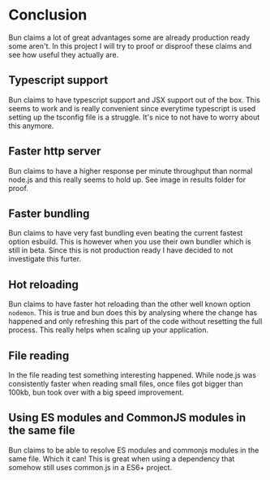 # Conclusion

Bun claims a lot of great advantages some are already production ready some aren't. In this project I will try to proof or disproof these claims and see how useful they actually are.

## Typescript support

Bun claims to have typescript support and JSX support out of the box.
This seems to work and is really convenient since everytime typescript is used setting up the tsconfig file is a struggle. It's nice to not have to worry about this anymore.

## Faster http server

Bun claims to have a higher response per minute throughput than normal node.js and this really seems to hold up. See image in results folder for proof.

## Faster bundling

Bun claims to have very fast bundling even beating the current fastest option esbuild.
This is however when you use their own bundler which is still in beta. Since this is not production ready I have decided to not investigate this furter.

## Hot reloading

Bun claims to have faster hot reloading than the other well known option `nodemon`.
This is true and bun does this by analysing where the change has happened and only refreshing this part of the code without resetting the full process. This really helps when scaling up your application.

## File reading

In the file reading test something interesting happened. While node.js was consistently faster when reading small files, once files got bigger than 100kb, bun took over with a big speed improvement.

## Using ES modules and CommonJS modules in the same file

Bun claims to be able to resolve ES modules and commonjs modules in the same file. Which it can! This is great when using a dependency that somehow still uses common.js in a ES6+ project.
